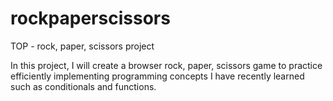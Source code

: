 # rockpaperscissors
TOP - rock, paper, scissors project

In this project, I will create a browser rock, paper, scissors game to practice efficiently implementing programming concepts I have recently learned such as conditionals and functions.